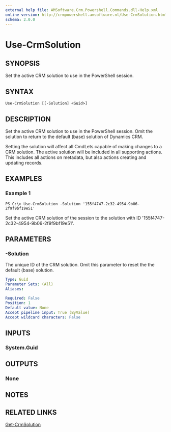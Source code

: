 ```yaml
---
external help file: AMSoftware.Crm.Powershell.Commands.dll-Help.xml
online version: http://crmpowershell.amsoftware.nl/Use-CrmSolution.html
schema: 2.0.0
---
```


# Use-CrmSolution

## SYNOPSIS
Set the active CRM solution to use in the PowerShell session.

## SYNTAX

```
Use-CrmSolution [[-Solution] <Guid>]
```

## DESCRIPTION
Set the active CRM solution to use in the PowerShell session. Omit the solution to return to the default (base) solution of Dynamics CRM.

Setting the solution will affect all CmdLets capable of making changes to a CRM solution. The active solution will be included in all supporting actions. This includes all actions on metadata, but also actions creating and updating records.

## EXAMPLES

### Example 1
```
PS C:\> Use-CrmSolution -Solution '155f4747-2c32-4954-9b06-2f9f9bf19e51'
```

Set the active CRM solution of the session to the solution with ID '155f4747-2c32-4954-9b06-2f9f9bf19e51'.

## PARAMETERS

### -Solution
The unique ID of the CRM solution. Omit this parameter to reset the the default (base) solution.

```yaml
Type: Guid
Parameter Sets: (All)
Aliases: 

Required: False
Position: 1
Default value: None
Accept pipeline input: True (ByValue)
Accept wildcard characters: False
```

## INPUTS

### System.Guid


## OUTPUTS

### None

## NOTES

## RELATED LINKS

[Get-CrmSolution](Get-CrmSolution.md)
